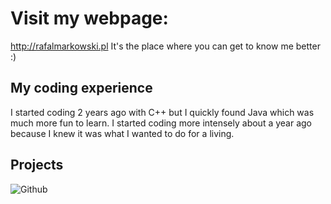 # Visit my webpage:
http://rafalmarkowski.pl It's the place where you can get to know me better :)

## My coding experience

I started coding 2 years ago with C++ but I quickly found Java which was much more fun to learn. I started coding more intensely about a year ago because I knew it was what I 
wanted to do for a living.

## Projects



![Github](https://user-images.githubusercontent.com/46786100/115771083-ce417c80-a3ad-11eb-9574-9e63e6956591.jpg)

